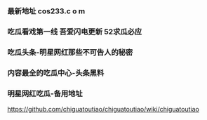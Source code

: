 ### 最新地址 cos233.c o m
### 吃瓜看戏第一线 吾爱闪电更新 52求瓜必应
### 吃瓜头条-明星网红那些不可告人的秘密
### 内容最全的吃瓜中心-头条黑料
### 明星网红吃瓜-备用地址
https://github.com/chiguatoutiao/chiguatoutiao/wiki/chiguatoutiao
